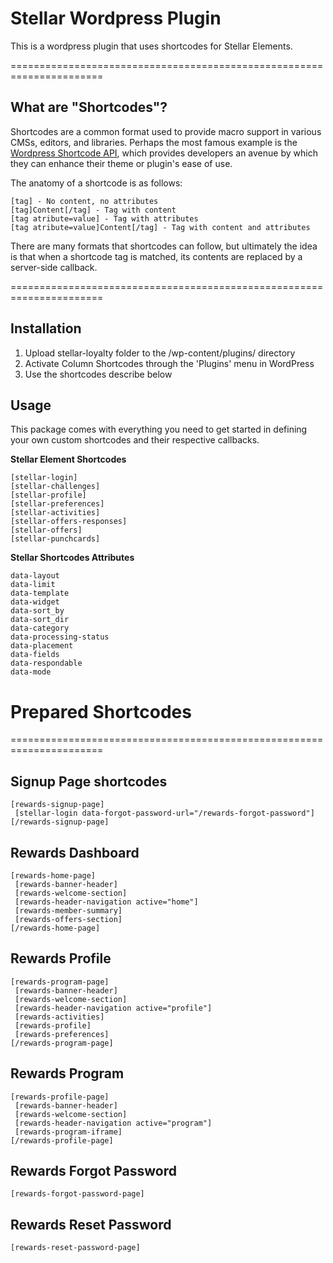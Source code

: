 # Stellar Wordpress Plugin
This is  a wordpress plugin that uses shortcodes for Stellar Elements.

======================================================================

## What are "Shortcodes"?

Shortcodes are a common format used to provide macro support in various CMSs, editors, and libraries. Perhaps the most famous example is the [Wordpress Shortcode API](https://codex.wordpress.org/Shortcode_API), which provides developers an avenue by which they can enhance their theme or plugin's ease of use.

The anatomy of a shortcode is as follows:

```
[tag] - No content, no attributes
[tag]Content[/tag] - Tag with content
[tag atribute=value] - Tag with attributes
[tag atribute=value]Content[/tag] - Tag with content and attributes
```

There are many formats that shortcodes can follow, but ultimately the idea is that when a shortcode tag is matched, its contents are replaced by a server-side callback.

======================================================================

## Installation
1. Upload stellar-loyalty folder to the /wp-content/plugins/ directory
2. Activate Column Shortcodes through the 'Plugins' menu in WordPress
3. Use the shortcodes describe below


## Usage
This package comes with everything you need to get started in defining your own custom shortcodes and their respective callbacks.

**Stellar Element Shortcodes**
```
[stellar-login]
[stellar-challenges]
[stellar-profile]
[stellar-preferences]
[stellar-activities]
[stellar-offers-responses]
[stellar-offers]
[stellar-punchcards]
```
**Stellar Shortcodes Attributes**
```
data-layout
data-limit
data-template
data-widget
data-sort_by
data-sort_dir
data-category
data-processing-status
data-placement
data-fields
data-respondable
data-mode
```


# Prepared Shortcodes

======================================================================

## Signup Page shortcodes
```
[rewards-signup-page]
 [stellar-login data-forgot-password-url="/rewards-forgot-password"]
[/rewards-signup-page]
```

## Rewards Dashboard
```
[rewards-home-page]
 [rewards-banner-header] 
 [rewards-welcome-section]
 [rewards-header-navigation active="home"]
 [rewards-member-summary]
 [rewards-offers-section]
[/rewards-home-page]
```
## Rewards Profile
```
[rewards-program-page]
 [rewards-banner-header]
 [rewards-welcome-section]
 [rewards-header-navigation active="profile"]
 [rewards-activities]
 [rewards-profile]
 [rewards-preferences]
[/rewards-program-page]
```
## Rewards Program
```
[rewards-profile-page]
 [rewards-banner-header]
 [rewards-welcome-section]
 [rewards-header-navigation active="program"]
 [rewards-program-iframe]
[/rewards-profile-page]
```
## Rewards Forgot Password
```
[rewards-forgot-password-page]
```
## Rewards Reset Password
```
[rewards-reset-password-page]
```




